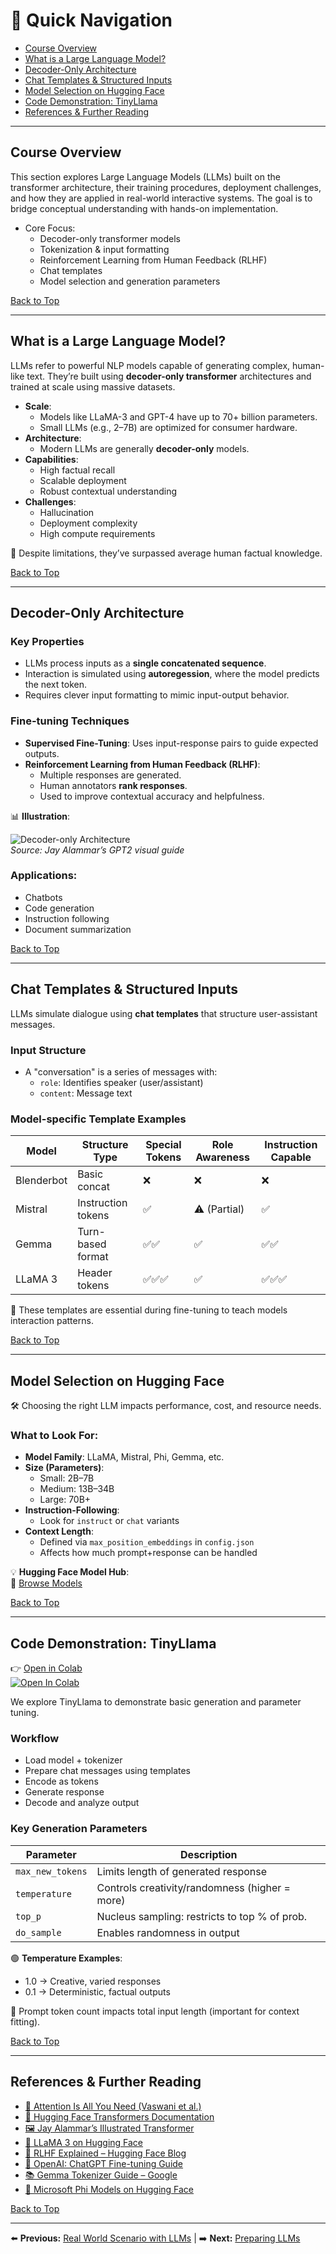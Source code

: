 # 📌 Quick Navigation

- [Course Overview](#course-overview)
- [What is a Large Language Model?](#what-is-a-large-language-model)
- [Decoder-Only Architecture](#decoder-only-architecture)
- [Chat Templates & Structured Inputs](#chat-templates--structured-inputs)
- [Model Selection on Hugging Face](#model-selection-on-hugging-face)
- [Code Demonstration: TinyLlama](#code-demonstration-tinyllama)
- [References & Further Reading](#references--further-reading)

---

## Course Overview

This section explores Large Language Models (LLMs) built on the transformer architecture, their training procedures, deployment challenges, and how they are applied in real-world interactive systems. The goal is to bridge conceptual understanding with hands-on implementation.

- Core Focus:
  - Decoder-only transformer models
  - Tokenization & input formatting
  - Reinforcement Learning from Human Feedback (RLHF)
  - Chat templates
  - Model selection and generation parameters

[Back to Top](#-quick-navigation)

---

## What is a Large Language Model?

LLMs refer to powerful NLP models capable of generating complex, human-like text. They’re built using **decoder-only transformer** architectures and trained at scale using massive datasets.

- **Scale**:
  - Models like LLaMA-3 and GPT-4 have up to 70+ billion parameters.
  - Small LLMs (e.g., 2–7B) are optimized for consumer hardware.
- **Architecture**:
  - Modern LLMs are generally **decoder-only** models.
- **Capabilities**:
  - High factual recall
  - Scalable deployment
  - Robust contextual understanding
- **Challenges**:
  - Hallucination
  - Deployment complexity
  - High compute requirements

🧠 Despite limitations, they’ve surpassed average human factual knowledge.

[Back to Top](#-quick-navigation)

---

## Decoder-Only Architecture

### Key Properties

- LLMs process inputs as a **single concatenated sequence**.
- Interaction is simulated using **autoregession**, where the model predicts the next token.
- Requires clever input formatting to mimic input-output behavior.

### Fine-tuning Techniques

- **Supervised Fine-Tuning**: Uses input-response pairs to guide expected outputs.
- **Reinforcement Learning from Human Feedback (RLHF)**:
  - Multiple responses are generated.
  - Human annotators **rank responses**.
  - Used to improve contextual accuracy and helpfulness.

📊 **Illustration**:

![Decoder-only Architecture](https://jalammar.github.io/images/gpt2/gpt2-large-transformer.png)  
*Source: Jay Alammar’s GPT2 visual guide*

### Applications:

- Chatbots  
- Code generation  
- Instruction following  
- Document summarization

[Back to Top](#-quick-navigation)

---

## Chat Templates & Structured Inputs

LLMs simulate dialogue using **chat templates** that structure user-assistant messages.

### Input Structure

- A "conversation" is a series of messages with:
  - `role`: Identifies speaker (user/assistant)
  - `content`: Message text

### Model-specific Template Examples

| Model       | Structure Type     | Special Tokens | Role Awareness | Instruction Capable |
|-------------|--------------------|----------------|----------------|---------------------|
| Blenderbot  | Basic concat       | ❌             | ❌             | ❌                  |
| Mistral     | Instruction tokens | ✅             | ⚠️ (Partial)   | ✅                  |
| Gemma       | Turn-based format  | ✅✅           | ✅             | ✅✅                |
| LLaMA 3     | Header tokens      | ✅✅✅         | ✅             | ✅✅✅              |

🧩 These templates are essential during fine-tuning to teach models interaction patterns.

[Back to Top](#-quick-navigation)

---

## Model Selection on Hugging Face

🛠️ Choosing the right LLM impacts performance, cost, and resource needs.

### What to Look For:

- **Model Family**: LLaMA, Mistral, Phi, Gemma, etc.
- **Size (Parameters)**:
  - Small: 2B–7B
  - Medium: 13B–34B
  - Large: 70B+
- **Instruction-Following**:
  - Look for `instruct` or `chat` variants
- **Context Length**:
  - Defined via `max_position_embeddings` in `config.json`
  - Affects how much prompt+response can be handled

💡 **Hugging Face Model Hub**:  
🔗 [Browse Models](https://huggingface.co/models)

[Back to Top](#-quick-navigation)

---

## Code Demonstration: TinyLlama

👉 [Open in Colab](https://colab.research.google.com/drive/1gpMMTuwRR1PDJhgca7_Qui-AqruTYUvL?usp=sharing)  
[![Open In Colab](https://colab.research.google.com/assets/colab-badge.svg)](https://colab.research.google.com/drive/1gpMMTuwRR1PDJhgca7_Qui-AqruTYUvL?usp=sharing)

We explore TinyLlama to demonstrate basic generation and parameter tuning.

### Workflow

- Load model + tokenizer  
- Prepare chat messages using templates  
- Encode as tokens  
- Generate response  
- Decode and analyze output  

### Key Generation Parameters

| Parameter         | Description                                      |
|-------------------|--------------------------------------------------|
| `max_new_tokens`  | Limits length of generated response              |
| `temperature`     | Controls creativity/randomness (higher = more)   |
| `top_p`           | Nucleus sampling: restricts to top % of prob.    |
| `do_sample`       | Enables randomness in output                     |

🟢 **Temperature Examples**:

- 1.0 → Creative, varied responses  
- 0.1 → Deterministic, factual outputs  

📎 Prompt token count impacts total input length (important for context fitting).

[Back to Top](#-quick-navigation)

---

## References & Further Reading

- [📜 Attention Is All You Need (Vaswani et al.)](https://arxiv.org/abs/1706.03762)
- [🤗 Hugging Face Transformers Documentation](https://huggingface.co/docs/transformers/index)
- [🖼️ Jay Alammar’s Illustrated Transformer](https://jalammar.github.io/illustrated-transformer/)
- [🧠 LLaMA 3 on Hugging Face](https://huggingface.co/meta-llama)
- [📘 RLHF Explained – Hugging Face Blog](https://huggingface.co/blog/rlhf)
- [📄 OpenAI: ChatGPT Fine-tuning Guide](https://platform.openai.com/docs/guides/fine-tuning)
- [📚 Gemma Tokenizer Guide – Google](https://ai.google.dev/gemma/docs/tokenization)
- [🔬 Microsoft Phi Models on Hugging Face](https://huggingface.co/microsoft)

[Back to Top](#-quick-navigation)

---

⬅️ **Previous:** [Real World Scenario with LLMs](07-real-world-scenario-llm.md) | ➡️ **Next:** [Preparing LLMs](09-llm-prep.md)  
 